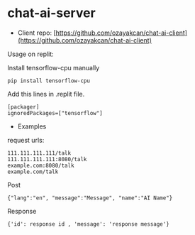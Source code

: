 # chat-ai-server

- Client repo: [https://github.com/ozayakcan/chat-ai-client](https://github.com/ozayakcan/chat-ai-client)

Usage on replit:

Install tensorflow-cpu manually
```
pip install tensorflow-cpu
```

Add this lines in .replit file.
```
[packager]
ignoredPackages=["tensorflow"]
```

- Examples

request urls:
```
111.111.111.111/talk
111.111.111.111:8080/talk
example.com:8080/talk
example.com/talk
```

Post
```
{"lang":"en", "message":"Message", "name":"AI Name"}
```

Response
```
{'id': response id , 'message': 'response message'}
```
